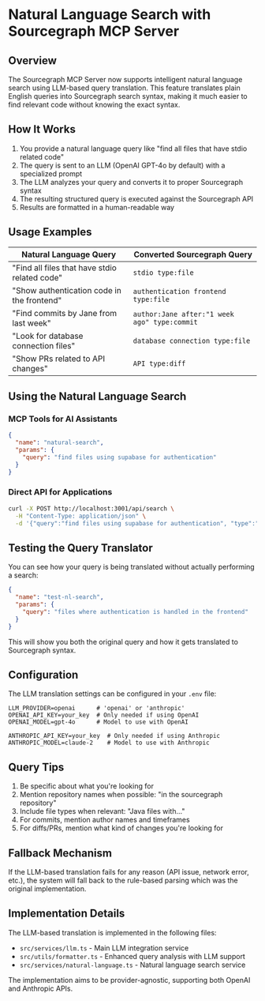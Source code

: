 # Natural Language Search with Sourcegraph MCP Server

## Overview

The Sourcegraph MCP Server now supports intelligent natural language search using LLM-based query translation. This feature translates plain English queries into Sourcegraph search syntax, making it much easier to find relevant code without knowing the exact syntax.

## How It Works

1. You provide a natural language query like "find all files that have stdio related code"
2. The query is sent to an LLM (OpenAI GPT-4o by default) with a specialized prompt
3. The LLM analyzes your query and converts it to proper Sourcegraph syntax
4. The resulting structured query is executed against the Sourcegraph API
5. Results are formatted in a human-readable way

## Usage Examples

| Natural Language Query | Converted Sourcegraph Query |
|------------------------|-----------------------------|
| "Find all files that have stdio related code" | `stdio type:file` |
| "Show authentication code in the frontend" | `authentication frontend type:file` |
| "Find commits by Jane from last week" | `author:Jane after:"1 week ago" type:commit` |
| "Look for database connection files" | `database connection type:file` |
| "Show PRs related to API changes" | `API type:diff` |

## Using the Natural Language Search

### MCP Tools for AI Assistants

```json
{
  "name": "natural-search",
  "params": {
    "query": "find files using supabase for authentication"
  }
}
```

### Direct API for Applications

```bash
curl -X POST http://localhost:3001/api/search \
  -H "Content-Type: application/json" \
  -d '{"query":"find files using supabase for authentication", "type":"natural"}'
```

## Testing the Query Translator

You can see how your query is being translated without actually performing a search:

```json
{
  "name": "test-nl-search",
  "params": {
    "query": "files where authentication is handled in the frontend"
  }
}
```

This will show you both the original query and how it gets translated to Sourcegraph syntax.

## Configuration

The LLM translation settings can be configured in your `.env` file:

```
LLM_PROVIDER=openai      # 'openai' or 'anthropic'
OPENAI_API_KEY=your_key  # Only needed if using OpenAI
OPENAI_MODEL=gpt-4o      # Model to use with OpenAI

ANTHROPIC_API_KEY=your_key  # Only needed if using Anthropic
ANTHROPIC_MODEL=claude-2    # Model to use with Anthropic
```

## Query Tips

1. Be specific about what you're looking for
2. Mention repository names when possible: "in the sourcegraph repository"
3. Include file types when relevant: "Java files with..."
4. For commits, mention author names and timeframes
5. For diffs/PRs, mention what kind of changes you're looking for

## Fallback Mechanism

If the LLM-based translation fails for any reason (API issue, network error, etc.), the system will fall back to the rule-based parsing which was the original implementation.

## Implementation Details

The LLM-based translation is implemented in the following files:

- `src/services/llm.ts` - Main LLM integration service
- `src/utils/formatter.ts` - Enhanced query analysis with LLM support
- `src/services/natural-language.ts` - Natural language search service

The implementation aims to be provider-agnostic, supporting both OpenAI and Anthropic APIs.